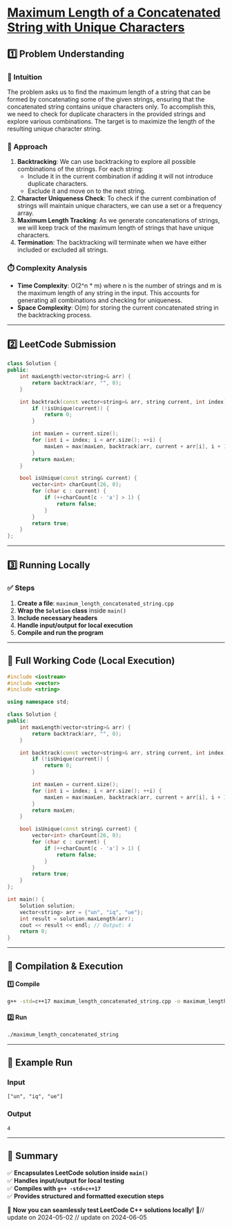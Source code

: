 # **[Maximum Length of a Concatenated String with Unique Characters](https://leetcode.com/problems/maximum-length-of-a-concatenated-string-with-unique-characters/description/)**  

## **1️⃣ Problem Understanding**  
### **📌 Intuition**  
The problem asks us to find the maximum length of a string that can be formed by concatenating some of the given strings, ensuring that the concatenated string contains unique characters only. To accomplish this, we need to check for duplicate characters in the provided strings and explore various combinations. The target is to maximize the length of the resulting unique character string.

### **🚀 Approach**  
1. **Backtracking**: We can use backtracking to explore all possible combinations of the strings. For each string:
   - Include it in the current combination if adding it will not introduce duplicate characters.
   - Exclude it and move on to the next string.
2. **Character Uniqueness Check**: To check if the current combination of strings will maintain unique characters, we can use a set or a frequency array.
3. **Maximum Length Tracking**: As we generate concatenations of strings, we will keep track of the maximum length of strings that have unique characters.
4. **Termination**: The backtracking will terminate when we have either included or excluded all strings.

### **⏱️ Complexity Analysis**  
- **Time Complexity**: O(2^n * m) where n is the number of strings and m is the maximum length of any string in the input. This accounts for generating all combinations and checking for uniqueness.
- **Space Complexity**: O(m) for storing the current concatenated string in the backtracking process.

---  

## **2️⃣ LeetCode Submission**  
```cpp
class Solution {
public:
    int maxLength(vector<string>& arr) {
        return backtrack(arr, "", 0);
    }

    int backtrack(const vector<string>& arr, string current, int index) {
        if (!isUnique(current)) {
            return 0;
        }

        int maxLen = current.size();
        for (int i = index; i < arr.size(); ++i) {
            maxLen = max(maxLen, backtrack(arr, current + arr[i], i + 1));
        }
        return maxLen;
    }

    bool isUnique(const string& current) {
        vector<int> charCount(26, 0);
        for (char c : current) {
            if (++charCount[c - 'a'] > 1) {
                return false;
            }
        }
        return true;
    }
};  
```  

---  

## **3️⃣ Running Locally**  
### **✅ Steps**  
1. **Create a file**: `maximum_length_concatenated_string.cpp`  
2. **Wrap the `Solution` class** inside `main()`  
3. **Include necessary headers**  
4. **Handle input/output for local execution**  
5. **Compile and run the program**  

---  

## **📝 Full Working Code (Local Execution)**  
```cpp
#include <iostream>
#include <vector>
#include <string>

using namespace std;

class Solution {
public:
    int maxLength(vector<string>& arr) {
        return backtrack(arr, "", 0);
    }

    int backtrack(const vector<string>& arr, string current, int index) {
        if (!isUnique(current)) {
            return 0;
        }

        int maxLen = current.size();
        for (int i = index; i < arr.size(); ++i) {
            maxLen = max(maxLen, backtrack(arr, current + arr[i], i + 1));
        }
        return maxLen;
    }

    bool isUnique(const string& current) {
        vector<int> charCount(26, 0);
        for (char c : current) {
            if (++charCount[c - 'a'] > 1) {
                return false;
            }
        }
        return true;
    }
};

int main() {
    Solution solution;
    vector<string> arr = {"un", "iq", "ue"};
    int result = solution.maxLength(arr);
    cout << result << endl; // Output: 4
    return 0;
}
```  

---  

## **🔧 Compilation & Execution**  
#### **1️⃣ Compile**  
```bash
g++ -std=c++17 maximum_length_concatenated_string.cpp -o maximum_length_concatenated_string
```  

#### **2️⃣ Run**  
```bash
./maximum_length_concatenated_string
```  

---  

## **🎯 Example Run**  
### **Input**  
```
["un", "iq", "ue"]
```  
### **Output**  
```
4
```  

---  

## **📌 Summary**  
✅ **Encapsulates LeetCode solution inside `main()`**  
✅ **Handles input/output for local testing**  
✅ **Compiles with `g++ -std=c++17`**  
✅ **Provides structured and formatted execution steps**  

🚀 **Now you can seamlessly test LeetCode C++ solutions locally!** 🚀// update on 2024-05-02
// update on 2024-06-05
